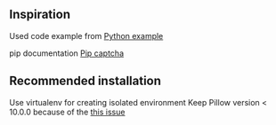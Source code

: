 ## Inspiration
Used code example from [Python example](https://clcoding.gumroad.com/l/sbapl/clcoding)

pip documentation [Pip captcha](https://pypi.org/project/captcha/
)

## Recommended installation
Use virtualenv for creating isolated environment
Keep Pillow version < 10.0.0 because of the [this issue](https://groups.google.com/g/weewx-user/c/4qz0bwgna7g?pli=1)